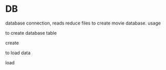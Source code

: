 DB
==

database connection, reads reduce files to create movie database.
usage 

to create database table

create

to load data

load <folder containing input files>
